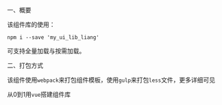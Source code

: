 一、概要

该组件库的使用：

```jade
npm i --save 'my_ui_lib_liang'
```

可支持全量加载与按需加载。

二、打包方式

该组件使用`webpack`来打包组件模板，使用`gulp`来打包`less`文件，更多详细可见

从0到1用`vue`搭建组件库